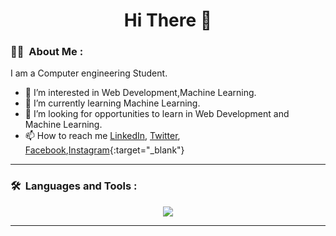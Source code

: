 

<!--
**AavashGyawali/AavashGyawali** is a ✨ _special_ ✨ repository because its `README.md` (this file) appears on your GitHub profile.

Here are some ideas to get you started:

- 🔭 I’m currently working on ...
- 🌱 I’m currently learning ...
- 👯 I’m looking to collaborate on ...
- 🤔 I’m looking for help with ...
- 💬 Ask me about ...
- 📫 How to reach me: ...
- 😄 Pronouns: ...
- ⚡ Fun fact: ...
-->
<h1 align="center">Hi There 👋 </h1>

### :man_technologist: &nbsp;About Me :

I am a Computer engineering Student.

- 👀 I’m interested in Web Development,Machine Learning.
- 🌱 I’m currently learning Machine Learning.
- 💞️ I’m looking for opportunities to learn in Web Development and Machine Learning.
- 📫 How to reach me [LinkedIn](https://www.linkedin.com/in/aavashgyawali/), [Twitter](https://twitter.com/aavashuzumaki), [Facebook](https://www.facebook.com/aavashgyawali12),[Instagram](https://www.instagram.com/aavashgyawali/){:target="_blank"}

---

### 🛠 &nbsp;Languages and Tools :

<p align="center">
  <a href="https://skillicons.dev">
    <img src="https://skillicons.dev/icons?i=html,css,python,git,c,cpp,flutter,tensorflow" />
  </a>
</p>

---


